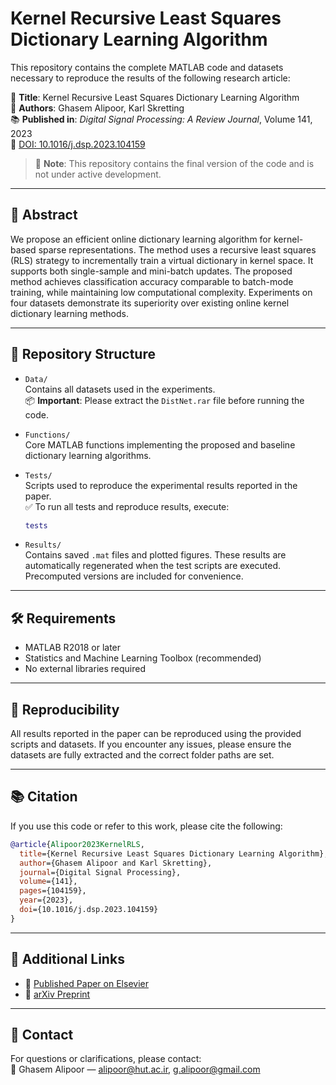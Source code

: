 # Kernel Recursive Least Squares Dictionary Learning Algorithm

This repository contains the complete MATLAB code and datasets necessary to reproduce the results of the following research article:

📄 **Title**: Kernel Recursive Least Squares Dictionary Learning Algorithm  
👥 **Authors**: Ghasem Alipoor, Karl Skretting  
📚 **Published in**: *Digital Signal Processing: A Review Journal*, Volume 141, 2023  
🔗 [DOI: 10.1016/j.dsp.2023.104159](https://doi.org/10.1016/j.dsp.2023.104159)

> 🛑 **Note**: This repository contains the final version of the code and is not under active development.

---

## 🧠 Abstract

We propose an efficient online dictionary learning algorithm for kernel-based sparse representations. The method uses a recursive least squares (RLS) strategy to incrementally train a virtual dictionary in kernel space. It supports both single-sample and mini-batch updates. The proposed method achieves classification accuracy comparable to batch-mode training, while maintaining low computational complexity. Experiments on four datasets demonstrate its superiority over existing online kernel dictionary learning methods.

---

## 📁 Repository Structure

- `Data/`  
  Contains all datasets used in the experiments.  
  📦 **Important**: Please extract the `DistNet.rar` file before running the code.

- `Functions/`  
  Core MATLAB functions implementing the proposed and baseline dictionary learning algorithms.

- `Tests/`  
  Scripts used to reproduce the experimental results reported in the paper.  
  ✅ To run all tests and reproduce results, execute:
  ```matlab
  tests
  ```

- `Results/`  
  Contains saved `.mat` files and plotted figures. These results are automatically regenerated when the test scripts are executed. Precomputed versions are included for convenience.

---

## 🛠 Requirements

- MATLAB R2018 or later  
- Statistics and Machine Learning Toolbox (recommended)  
- No external libraries required

---

## 🔁 Reproducibility

All results reported in the paper can be reproduced using the provided scripts and datasets. If you encounter any issues, please ensure the datasets are fully extracted and the correct folder paths are set.

---

## 📚 Citation

If you use this code or refer to this work, please cite the following:

```bibtex
@article{Alipoor2023KernelRLS,
  title={Kernel Recursive Least Squares Dictionary Learning Algorithm},
  author={Ghasem Alipoor and Karl Skretting},
  journal={Digital Signal Processing},
  volume={141},
  pages={104159},
  year={2023},
  doi={10.1016/j.dsp.2023.104159}
}
```

---

## 🔗 Additional Links

- 📄 [Published Paper on Elsevier](https://doi.org/10.1016/j.dsp.2023.104159)
- 📄 [arXiv Preprint](https://arxiv.org/abs/2507.01636)

---

## 📧 Contact

For questions or clarifications, please contact:  
📨 Ghasem Alipoor — alipoor@hut.ac.ir, g.alipoor@gmail.com
